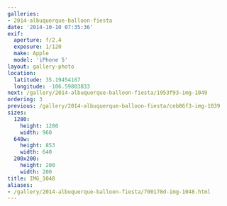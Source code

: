 ```yaml
---
galleries:
- 2014-albuquerque-balloon-fiesta
date: '2014-10-10 07:35:36'
exif:
  aperture: f/2.4
  exposure: 1/120
  make: Apple
  model: 'iPhone 5'
layout: gallery-photo
location:
  latitude: 35.19454167
  longitude: -106.59803833
next: /gallery/2014-albuquerque-balloon-fiesta/1953f93-img-1049
ordering: 3
previous: /gallery/2014-albuquerque-balloon-fiesta/ceb86f3-img-1039
sizes:
  1280:
    height: 1280
    width: 960
  640w:
    height: 853
    width: 640
  200x200:
    height: 200
    width: 200
title: IMG_1048
aliases:
- /gallery/2014-albuquerque-balloon-fiesta/700178d-img-1048.html
---
```

